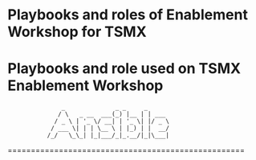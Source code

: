 
Playbooks and roles of Enablement Workshop for TSMX
=========

Playbooks and role used on TSMX Enablement Workshop
=========

                   _              _ _     _
                  / \   _ __  ___(_) |__ | | ___
                 / _ \ | '_ \/ __| | '_ \| |/ _ \
                / ___ \| | | \__ \ | |_) | |  __/
               /_/   \_\_| |_|___/_|_.__/|_|\___|
===================================================
